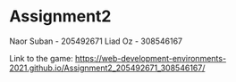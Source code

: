 # Assignment2
Naor Suban - 205492671
Liad Oz - 308546167

Link to the game:
https://web-development-environments-2021.github.io/Assignment2_205492671_308546167/

 


 

 
